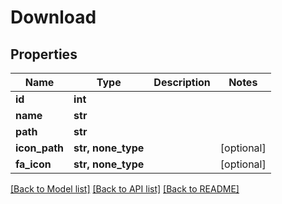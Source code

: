 # Download


## Properties

Name | Type | Description | Notes
------------ | ------------- | ------------- | -------------
**id** | **int** |  | 
**name** | **str** |  | 
**path** | **str** |  | 
**icon_path** | **str, none_type** |  | [optional] 
**fa_icon** | **str, none_type** |  | [optional] 

[[Back to Model list]](../README.md#models) [[Back to API list]](../README.md#api-endpoints) [[Back to README]](../README.md)



